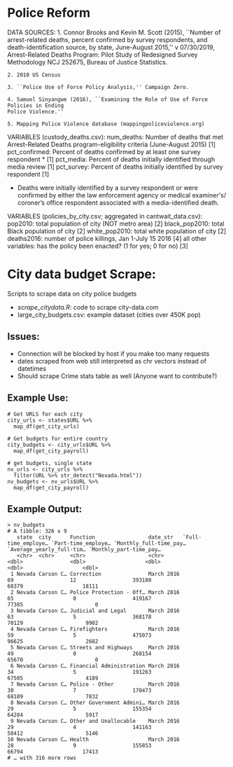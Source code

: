 # Police Reform

DATA SOURCES:
    1. Connor Brooks and Kevin M. Scott (2015), ``Number of arrest-related deaths,
    percent confirmed by survey respondents, and death-identification source,
    by state, June-August 2015,'' v 07/30/2019, Arrest-Related Deaths Program:
    Pilot Study of Redesigned Survey Methodology NCJ 252675, Bureau of Justice
    Statistics.

    2. 2010 US Census

    3. ``Police Use of Force Policy Analysis,'' Campaign Zero.
    
    4. Samuel Sinyangwe (2016), ``Examining the Role of Use of Force Policies in Ending 
    Police Violence.''

    5. Mapping Police Violence database (mappingpoliceviolence.org)

VARIABLES (custody_deaths.csv):
num_deaths:    Number of deaths that met Arrest-Related Deaths
               program-eligibility criteria (June-August 2015) [1]
pct_confirmed: Percent of deaths confirmed by at least one survey respondent * [1]
pct_media:     Percent of deaths initially identified through media review [1]
pct_survey:    Percent of deaths initially identified by survey respondent [1]

* Deaths were initially identified by a survey respondent or were
confirmed by either the law enforcement agency or medical examiner's/
coroner’s office respondent associated with a media-identified death.

VARIABLES (policies_by_city.csv; aggregated in cantwait_data.csv):
pop2010:             total population of city (NOT metro area) [2]
black_pop2010:       total Black population of city [2]
white_pop2010:       total white population of city [2]
deaths2016:          number of police killings, Jan 1-July 15 2016 [4]
all other variables: has the policy been enacted? (1 for yes; 0 for no) [3]



# City data budget Scrape:

Scripts to scrape data on city police budgets
- _scrape_citydata.R_:  code to scrape city-data.com
- large_city_budgets.csv: example dataset (cities over 450K pop)

## Issues:
- Connection will be blocked by host if you make too many requests
- dates scraped from web still interpreted as chr vectors instead of datetimes
- Should scrape Crime stats table as well (Anyone want to contribute?)

## Example Use:
```
# Get URLS for each city
city_urls <- states$URL %>%
  map_df(get_city_urls) 

# Get budgets for entire country
city_budgets <- city_urls$URL %>% 
  map_df(get_city_payroll)

# get budgets, single state
nv_urls <- city_urls %>% 
  filter(URL %>% str_detect("Nevada.html")) 
nv_budgets <- nv_urls$URL %>% 
  map_df(get_city_payroll)

```

## Example Output:
``` 
> nv_budgets
# A tibble: 326 x 9
   state  city      Function                 date_str   `Full-time_employe… `Part-time_employe… `Monthly_full-time_pay… `Average_yearly_full-tim… `Monthly_part-time_pay…
   <chr>  <chr>     <chr>                    <chr>                    <dbl>               <dbl>                   <dbl>                     <dbl>                   <dbl>
 1 Nevada Carson C… Correction               March 2016                  69                  12                  393180                     68379                   18111
 2 Nevada Carson C… Police Protection - Off… March 2016                  65                   0                  419167                     77385                       0
 3 Nevada Carson C… Judicial and Legal       March 2016                  63                   5                  368178                     70129                    9902
 4 Nevada Carson C… Firefighters             March 2016                  59                   5                  475073                     96625                    2682
 5 Nevada Carson C… Streets and Highways     March 2016                  49                   0                  268154                     65670                       0
 6 Nevada Carson C… Financial Administration March 2016                  34                   5                  191263                     67505                    4189
 7 Nevada Carson C… Police - Other           March 2016                  30                   7                  170473                     68189                    7832
 8 Nevada Carson C… Other Government Admini… March 2016                  29                   5                  155354                     64284                    5917
 9 Nevada Carson C… Other and Unallocable    March 2016                  29                   4                  141163                     58412                    5146
10 Nevada Carson C… Health                   March 2016                  28                   9                  155853                     66794                   17413
# … with 316 more rows
```

